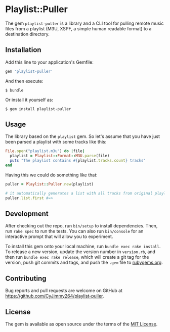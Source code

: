 # Playlist::Puller

The gem `playlist-puller` is a library and a CLI tool for pulling remote music
files from a playlist (M3U, XSPF, a simple human readable format) to a
destination directory.

## Installation

Add this line to your application's Gemfile:

```ruby
gem 'playlist-puller'
```

And then execute:

    $ bundle

Or install it yourself as:

    $ gem install playlist-puller

## Usage

The library based on the `playlist` gem. So let's assume that you have just been
parsed a playlist with some tracks like this:

```rb
File.open("playlist.m3u") do |file|
  playlist = Playlist::Format::M3U.parse(file)
  puts "The playlist contains #{playlist.tracks.count} tracks"
end
```

Having this we could do something like that:

```ruby
puller = Playlist::Puller.new(playlist)

# it automatically generates a list with all tracks from original playlist
puller.list.first #=> 

```


## Development

After checking out the repo, run `bin/setup` to install dependencies. Then, run `rake spec` to run the tests. You can also run `bin/console` for an interactive prompt that will allow you to experiment.

To install this gem onto your local machine, run `bundle exec rake install`. To release a new version, update the version number in `version.rb`, and then run `bundle exec rake release`, which will create a git tag for the version, push git commits and tags, and push the `.gem` file to [rubygems.org](https://rubygems.org).

## Contributing

Bug reports and pull requests are welcome on GitHub at https://github.com/CyJimmy264/playlist-puller.

## License

The gem is available as open source under the terms of the [MIT License](https://opensource.org/licenses/MIT).
